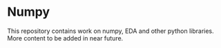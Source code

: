 # Numpy
This repository contains work on numpy, EDA and other python libraries. More content to be added in near future.

